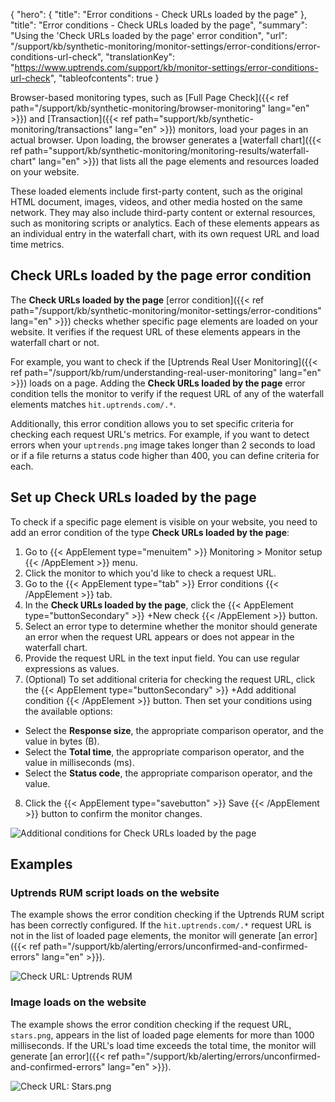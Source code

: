 {
  "hero": {
    "title": "Error conditions - Check URLs loaded by the page"
  },
  "title": "Error conditions - Check URLs loaded by the page",
  "summary": "Using the 'Check URLs loaded by the page' error condition",
  "url": "/support/kb/synthetic-monitoring/monitor-settings/error-conditions/error-conditions-url-check",
  "translationKey": "https://www.uptrends.com/support/kb/monitor-settings/error-conditions-url-check",
  "tableofcontents": true
}

Browser-based monitoring types, such as [Full Page Check]({{< ref path="/support/kb/synthetic-monitoring/browser-monitoring" lang="en" >}}) and [Transaction]({{< ref path="support/kb/synthetic-monitoring/transactions" lang="en" >}}) monitors, load your pages in an actual browser. Upon loading, the browser generates a [waterfall chart]({{< ref path="support/kb/synthetic-monitoring/monitoring-results/waterfall-chart" lang="en" >}}) that lists all the page elements and resources loaded on your website.

These loaded elements include first-party content, such as the original HTML document, images, videos, and other media hosted on the same network. They may also include third-party content or external resources, such as monitoring scripts or analytics. Each of these elements appears as an individual entry in the waterfall chart, with its own request URL and load time metrics.

## Check URLs loaded by the page error condition

The **Check URLs loaded by the page** [error condition]({{< ref path="/support/kb/synthetic-monitoring/monitor-settings/error-conditions" lang="en" >}}) checks whether specific page elements are loaded on your website. It verifies if the request URL of these elements appears in the waterfall chart or not.

For example, you want to check if the [Uptrends Real User Monitoring]({{< ref path="/support/kb/rum/understanding-real-user-monitoring" lang="en" >}}) loads on a page. Adding the **Check URLs loaded by the page** error condition tells the monitor to verify if the request URL of any of the waterfall elements matches `hit.uptrends.com/.*`.

Additionally, this error condition allows you to set specific criteria for checking each request URL's metrics. For example, if you want to detect errors when your `uptrends.png` image takes longer than 2 seconds to load or if a file returns a status code higher than 400, you can define criteria for each.

## Set up Check URLs loaded by the page

To check if a specific page element is visible on your website, you need to add an error condition of the type **Check URLs loaded by the page**:

1. Go to {{< AppElement type="menuitem" >}} Monitoring > Monitor setup {{< /AppElement >}} menu.
2. Click the monitor to which you'd like to check a request URL.
3. Go to the {{< AppElement type="tab" >}} Error conditions {{< /AppElement >}} tab.
4. In the **Check URLs loaded by the page**, click the {{< AppElement type="buttonSecondary" >}} +New check {{< /AppElement >}} button.
5. Select an error type to determine whether the monitor should generate an error when the request URL appears or does not appear in the waterfall chart.
6. Provide the request URL in the text input field. You can use regular expressions as values.
7. (Optional) To set additional criteria for checking the request URL, click the {{< AppElement type="buttonSecondary" >}} +Add additional condition {{< /AppElement >}} button. Then set your conditions using the available options:

  - Select the **Response size**, the appropriate comparison operator, and the value in bytes (B).
  - Select the **Total time**, the appropriate comparison operator, and the value in milliseconds (ms).
  - Select the **Status code**, the appropriate comparison operator, and the value.

8. Click the {{< AppElement type="savebutton" >}} Save {{< /AppElement >}} button to confirm the monitor changes.

![Additional conditions for Check URLs loaded by the page](/img/content/gif-additional-conditions-check-urls-loaded-by-page.gif)

## Examples

### Uptrends RUM script loads on the website

The example shows the error condition checking if the Uptrends RUM script has been correctly configured. If the `hit.uptrends.com/.*` request URL is not in the list of loaded page elements, the monitor will generate [an error]({{< ref path="/support/kb/alerting/errors/unconfirmed-and-confirmed-errors" lang="en" >}}).

![Check URL: Uptrends RUM](/img/content/scr-error-conditions-url-check.min.png)

### Image loads on the website

The example shows the error condition checking if the request URL, `stars.png`, appears in the list of loaded page elements for more than 1000 milliseconds. If the URL's load time exceeds the total time, the monitor will generate [an error]({{< ref path="/support/kb/alerting/errors/unconfirmed-and-confirmed-errors" lang="en" >}}).

![Check URL: Stars.png](/img/content/scr-error-conditions-url-check-image.min.png)